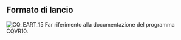 ## Formato di lancio

![CQ_EART_15](http://localhost:3000/immagini/MBDOC_OGG-P_CQVR20/CQ_EART_15.png)
Far riferimento alla documentazione del programma CQVR10.
